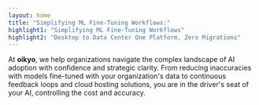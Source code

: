 ```yaml
---
layout: home
title: "Simplifying ML Fine-Tuning Workflows:"
highlight1: "Simplifying ML Fine-Tuning Workflows"
highlight2: "Desktop to Data Center One Platform, Zero Migrations"
---
```

At **oikyo**, we help organizations navigate the complex landscape of AI adoption with confidence and strategic clarity. From reducing inaccuracies with models fine-tuned with your organization's data to continuous feedback loops and cloud hosting solutions, you are in the driver's seat of your AI, controlling the cost and accuracy.
